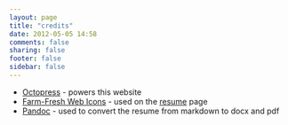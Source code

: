 ```yaml
---
layout: page
title: "credits"
date: 2012-05-05 14:58
comments: false
sharing: false
footer: false
sidebar: false
---
```

- [Octopress](http://octopress.org/) - powers this website
- [Farm-Fresh Web Icons](http://www.fatcow.com/free-icons) - used on the [resume](/resume/) page
- [Pandoc](http://johnmacfarlane.net/pandoc/) - used to convert the resume from markdown to docx and pdf
